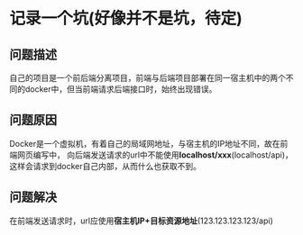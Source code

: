# 记录一个坑(好像并不是坑，待定)
## 问题描述
自己的项目是一个前后端分离项目，前端与后端项目部署在同一宿主机中的两个不同的docker中，但当前端请求后端接口时，始终出现错误。
## 问题原因
Docker是一个虚拟机，有着自己的局域网地址，与宿主机的IP地址不同，故在前端网页编写中，
向后端发送请求的url中不能使用**localhost/xxx**(localhost/api)，这样会请求到docker自己内部，从而什么也获取不到。
## 问题解决
在前端发送请求时，url应使用**宿主机IP+目标资源地址**(123.123.123.123/api)



